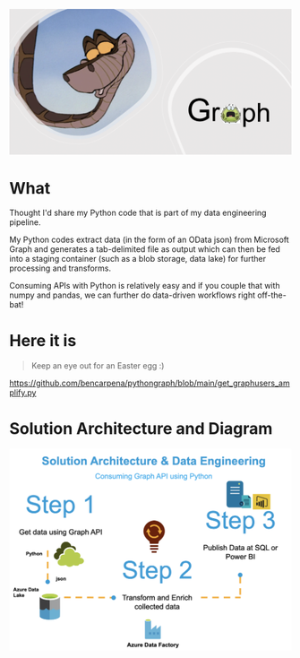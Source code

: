 ![Header](https://github.com/bencarpena/pythongraph/blob/main/graph_python.png)

# What
Thought I'd share my Python code that is part of my data engineering pipeline.

My Python codes extract data (in the form of an OData json) from Microsoft Graph and generates a tab-delimited file as output which can then be fed into a staging container (such as a blob storage, data lake) for further processing and transforms.

Consuming APIs with Python is relatively easy and if you couple that with numpy and pandas, we can further do data-driven workflows right off-the-bat!

# Here it is
>Keep an eye out for an Easter egg :)

https://github.com/bencarpena/pythongraph/blob/main/get_graphusers_amplify.py

# Solution Architecture and Diagram


![Solution Architecture](https://github.com/bencarpena/pythongraph/blob/main/engineering.png)
